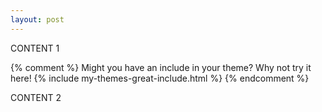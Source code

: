 ```yaml
---
layout: post
---
```


CONTENT 1

{% comment %}
Might you have an include in your theme? Why not try it here!
{% include my-themes-great-include.html %}
{% endcomment %}

CONTENT 2
